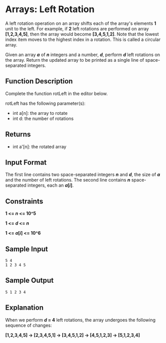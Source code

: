 # Arrays: Left Rotation
A left rotation operation on an array shifts each of the array's elements **1** unit to the left. For example, if **2** left rotations are performed on array **[1,2,3,4,5]**, then the array would become **[3,4,5,1,2]**. Note that the lowest index item moves to the highest index in a rotation. This is called a circular array.

Given an array **_a_** of **_n_** integers and a number, **_d_**, perform **_d_** left rotations on the array. Return the updated array to be printed as a single line of space-separated integers.

## Function Description
Complete the function rotLeft in the editor below.

rotLeft has the following parameter(s):

- int a[n]: the array to rotate
- int d: the number of rotations

## Returns
- int a'[n]: the rotated array

## Input Format
The first line contains two space-separated integers **_n_** and **_d_**, the size of **_a_** and the number of left rotations.
The second line contains **_n_** space-separated integers, each an **_a_[_i_]**.

## Constraints 
**1 <= _n_ <= 10^5**

**1 <= _d_ <= _n_**

**1 <= _a_[_i_] <= 10^6**

## Sample Input
```
5 4
1 2 3 4 5
```
## Sample Output
```
5 1 2 3 4
```

## Explanation
When we perform **_d_ = 4** left rotations, the array undergoes the following sequence of changes:

**[1,2,3,4,5] -> [2,3,4,5,1] -> [3,4,5,1,2] -> [4,5,1,2,3] -> [5,1,2,3,4]**

